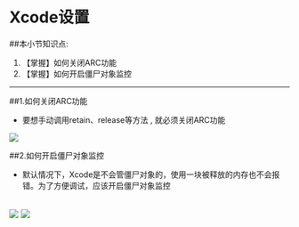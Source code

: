 # Xcode设置
##本小节知识点:
1. 【掌握】如何关闭ARC功能
2. 【掌握】如何开启僵尸对象监控

---

##1.如何关闭ARC功能
- 要想手动调用retain、release等方法 , 就必须关闭ARC功能

![](http://7xj0kx.com1.z0.glb.clouddn.com/Snip20150619_3.png)

##2.如何开启僵尸对象监控
- 默认情况下，Xcode是不会管僵尸对象的，使用一块被释放的内存也不会报错。为了方便调试，应该开启僵尸对象监控

![](http://7xj0kx.com1.z0.glb.clouddn.com/Snip20150619_4.png)
![](http://7xj0kx.com1.z0.glb.clouddn.com/Snip20150619_5.png)
---
